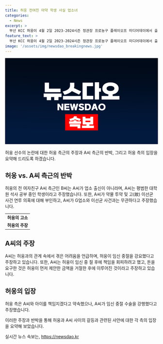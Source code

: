 ```yaml
---
title: 허웅 전여친 마약 학생 사실 업소녀
categories:
  - News
excerpt: >
  부산 KCC 허웅이 4월 2일 2023-2024시즌 정관장 프로농구 플레이오프 미디어데이에서 출사표를 던졌다. 그의 전 여자친구 A씨 측근은 A씨가 업소 출신이 아닌 보통 대학원생이었다고 주장했으며, A씨는 허웅과의 관련성을 부인했다. 허웅은 A씨를 협박하고 스토킹한 혐의로 고소했고, A씨는 임신 중절을 두 번 했다고 주장하며 허웅을 비판했다. A씨는 3억원을 요구했으나 허웅은 일부 돈을 제시하고 A씨로부터의 돈을 받을 생각이 없다는 입장을 밝혔다.
feature_text: >
  부산 KCC 허웅이 4월 2일 2023-2024시즌 정관장 프로농구 플레이오프 미디어데이에서 출사표를 던졌다. 그의 전 여자친구 A씨 측근은 A씨가 업소 출신이 아닌 보통 대학원생이었다고 주장했으며, A씨는 허웅과의 관련성을 부인했다. 허웅은 A씨를 협박하고 스토킹한 혐의로 고소했고, A씨는 임신 중절을 두 번 했다고 주장하며 허웅을 비판했다. A씨는 3억원을 요구했으나 허웅은 일부 돈을 제시하고 A씨로부터의 돈을 받을 생각이 없다는 입장을 밝혔다.
image: '/assets/img/newsdao_breakingnews.jpg'
---
```


<p><img src="/assets/img/newsdao_breakingnews.jpg" alt="cryptoinkorea 속보" /></p>

<p>허웅 선수의 논란에 대한 허웅 측근의 주장과 A씨 측근의 반박, 그리고 허웅 측의 입장을 요약해 드리도록 하겠습니다.</p>

<h2 data-ke-size="size26">허웅 vs. A씨 측근의 반박</h2>

<p data-ke-size="size16">허웅의 전 여자친구 A씨 측근인 B씨는 A씨가 업소 출신이 아니라며, A씨는 평범한 대학원 석사 공부 중인 학생이라고 주장했습니다. 또한, A씨가 약물 투약 및 고(故) 이선균 사건 연루 의혹에 대해 부인하고, A씨가 G업소와 이선균 사건과는 무관하다고 주장했습니다.</p>

<table>
  <tr>
    <td style="text-align: center; height: 17px;"><b>허웅의 고소</b></td>
  </tr>
  <tr>
    <td style="text-align: center; height: 17px;"><b>허웅의 주장</b></td>
  </tr>
</table>

<h2 data-ke-size="size26">A씨의 주장</h2>

<p data-ke-size="size16">A씨는 허웅과의 관계 속에서 겪은 어려움을 언급하며, 허웅이 임신 중절을 강요했다고 주장하고 있습니다. 또한, A씨는 허웅이 임신 중 절 후에 책임을 회피하려고 했고, 돈을 요구한 것은 허웅이 먼저 제안한 금액을 거절한 후에 이루어진 것이라고 주장하고 있습니다.</p>

<h2 data-ke-size="size26">허웅의 입장</h2>

<p data-ke-size="size16">허웅 측은 A씨와 아이를 책임지겠다고 약속했으나, A씨가 임신 중절 수술을 강행했다고 주장했습니다.</p>

<p>이러한 주장과 반박을 통해 허웅과 A씨 사이의 갈등과 관련된 사안에 대한 각 측의 입장을 요약해 보았습니다.</p>
실시간 뉴스 속보는, <a href="https://newsdao.kr" rel="dofollow">https://newsdao.kr</a>


